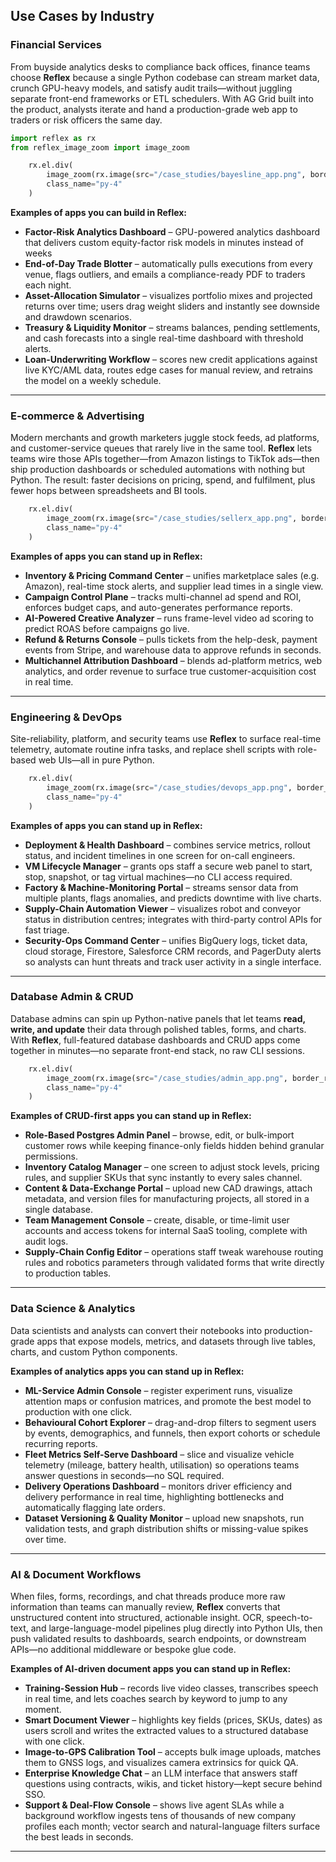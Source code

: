 ## Use Cases by Industry

### Financial Services

From buyside analytics desks to compliance back offices, finance teams choose **Reflex** because a single Python codebase can stream market data, crunch GPU-heavy models, and satisfy audit trails—without juggling separate front-end frameworks or ETL schedulers. With AG Grid built into the product, analysts iterate and hand a production-grade web app to traders or risk officers the same day.

```python exec
import reflex as rx
from reflex_image_zoom import image_zoom
```

```python eval
    rx.el.div(
        image_zoom(rx.image(src="/case_studies/bayesline_app.png", border_radius="10px", alt="Bayesline App")),
        class_name="py-4"
    )
```

**Examples of apps you can build in Reflex:**

- **Factor-Risk Analytics Dashboard** – GPU-powered analytics dashboard that delivers custom equity-factor risk models in minutes instead of weeks
- **End-of-Day Trade Blotter** – automatically pulls executions from every venue, flags outliers, and emails a compliance-ready PDF to traders each night.
- **Asset-Allocation Simulator** – visualizes portfolio mixes and projected returns over time; users drag weight sliders and instantly see downside and drawdown scenarios.
- **Treasury & Liquidity Monitor** – streams balances, pending settlements, and cash forecasts into a single real-time dashboard with threshold alerts.
- **Loan-Underwriting Workflow** – scores new credit applications against live KYC/AML data, routes edge cases for manual review, and retrains the model on a weekly schedule.

---

### E-commerce & Advertising

Modern merchants and growth marketers juggle stock feeds, ad platforms, and customer-service queues that rarely live in the same tool. **Reflex** lets teams wire those APIs together—from Amazon listings to TikTok ads—then ship production dashboards or scheduled automations with nothing but Python. The result: faster decisions on pricing, spend, and fulfilment, plus fewer hops between spreadsheets and BI tools.

```python eval
    rx.el.div(
        image_zoom(rx.image(src="/case_studies/sellerx_app.png", border_radius="10px", alt="Sellerx App")),
        class_name="py-4"
    )
```

**Examples of apps you can stand up in Reflex:**

- **Inventory & Pricing Command Center** – unifies marketplace sales (e.g. Amazon), real-time stock alerts, and supplier lead times in a single view.
- **Campaign Control Plane** – tracks multi-channel ad spend and ROI, enforces budget caps, and auto-generates performance reports.
- **AI-Powered Creative Analyzer** – runs frame-level video ad scoring to predict ROAS before campaigns go live.
- **Refund & Returns Console** – pulls tickets from the help-desk, payment events from Stripe, and warehouse data to approve refunds in seconds.
- **Multichannel Attribution Dashboard** – blends ad-platform metrics, web analytics, and order revenue to surface true customer-acquisition cost in real time.

---

### Engineering & DevOps

Site-reliability, platform, and security teams use **Reflex** to surface real-time telemetry, automate routine infra tasks, and replace shell scripts with role-based web UIs—all in pure Python.

```python eval
    rx.el.div(
        image_zoom(rx.image(src="/case_studies/devops_app.png", border_radius="10px", alt="DevOps App")),
        class_name="py-4"
    )
```

**Examples of apps you can stand up in Reflex:**

- **Deployment & Health Dashboard** – combines service metrics, rollout status, and incident timelines in one screen for on-call engineers.
- **VM Lifecycle Manager** – grants ops staff a secure web panel to start, stop, snapshot, or tag virtual machines—no CLI access required.
- **Factory & Machine-Monitoring Portal** – streams sensor data from multiple plants, flags anomalies, and predicts downtime with live charts.
- **Supply-Chain Automation Viewer** – visualizes robot and conveyor status in distribution centres; integrates with third-party control APIs for fast triage.
- **Security-Ops Command Center** – unifies BigQuery logs, ticket data, cloud storage, Firestore, Salesforce CRM records, and PagerDuty alerts so analysts can hunt threats and track user activity in a single interface.

---

### Database Admin & CRUD

Database admins can spin up Python-native panels that let teams **read, write, and update** their data through polished tables, forms, and charts. With **Reflex**, full-featured database dashboards and CRUD apps come together in minutes—no separate front-end stack, no raw CLI sessions.

```python eval
    rx.el.div(
        image_zoom(rx.image(src="/case_studies/admin_app.png", border_radius="10px", alt="Admin App")),
        class_name="py-4"
    )
```

**Examples of CRUD-first apps you can stand up in Reflex:**

- **Role-Based Postgres Admin Panel** – browse, edit, or bulk-import customer rows while keeping finance-only fields hidden behind granular permissions.
- **Inventory Catalog Manager** – one screen to adjust stock levels, pricing rules, and supplier SKUs that sync instantly to every sales channel.
- **Content & Data-Exchange Portal** – upload new CAD drawings, attach metadata, and version files for manufacturing projects, all stored in a single database.
- **Team Management Console** – create, disable, or time-limit user accounts and access tokens for internal SaaS tooling, complete with audit logs.
- **Supply-Chain Config Editor** – operations staff tweak warehouse routing rules and robotics parameters through validated forms that write directly to production tables.

---

### Data Science & Analytics

Data scientists and analysts can convert their notebooks into production-grade apps that expose models, metrics, and datasets through live tables, charts, and custom Python components.

**Examples of analytics apps you can stand up in Reflex:**

- **ML-Service Admin Console** – register experiment runs, visualize attention maps or confusion matrices, and promote the best model to production with one click.
- **Behavioural Cohort Explorer** – drag-and-drop filters to segment users by events, demographics, and funnels, then export cohorts or schedule recurring reports.
- **Fleet Metrics Self-Serve Dashboard** – slice and visualize vehicle telemetry (mileage, battery health, utilisation) so operations teams answer questions in seconds—no SQL required.
- **Delivery Operations Dashboard** – monitors driver efficiency and delivery performance in real time, highlighting bottlenecks and automatically flagging late orders.
- **Dataset Versioning & Quality Monitor** – upload new snapshots, run validation tests, and graph distribution shifts or missing-value spikes over time.

---

### AI & Document Workflows

When files, forms, recordings, and chat threads produce more raw information than teams can manually review, **Reflex** converts that unstructured content into structured, actionable insight. OCR, speech-to-text, and large-language-model pipelines plug directly into Python UIs, then push validated results to dashboards, search endpoints, or downstream APIs—no additional middleware or bespoke glue code.

**Examples of AI-driven document apps you can stand up in Reflex:**

- **Training-Session Hub** – records live video classes, transcribes speech in real time, and lets coaches search by keyword to jump to any moment.
- **Smart Document Viewer** – highlights key fields (prices, SKUs, dates) as users scroll and writes the extracted values to a structured database with one click.
- **Image-to-GPS Calibration Tool** – accepts bulk image uploads, matches them to GNSS logs, and visualizes camera extrinsics for quick QA.
- **Enterprise Knowledge Chat** – an LLM interface that answers staff questions using contracts, wikis, and ticket history—kept secure behind SSO.
- **Support & Deal-Flow Console** – shows live agent SLAs while a background workflow ingests tens of thousands of new company profiles each month; vector search and natural-language filters surface the best leads in seconds.

---
